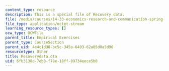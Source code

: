 ```yaml
---
content_type: resource
description: This is a special file of Recovery data.
file: /media/courses/14-33-economics-research-and-communication-spring-2012/6fb3138d7eb8f78e18ff89734eece5b0_Recoverydata.dta
file_type: application/octet-stream
learning_resource_types: []
ocw_type: OCWFile
parent_title: Empirical Exercises
parent_type: CourseSection
parent_uid: 4e4c1d38-bc5c-345a-6493-62a05d0a5d90
resourcetype: Other
title: Recoverydata.dta
uid: 6fb3138d-7eb8-f78e-18ff-89734eece5b0
---
```

